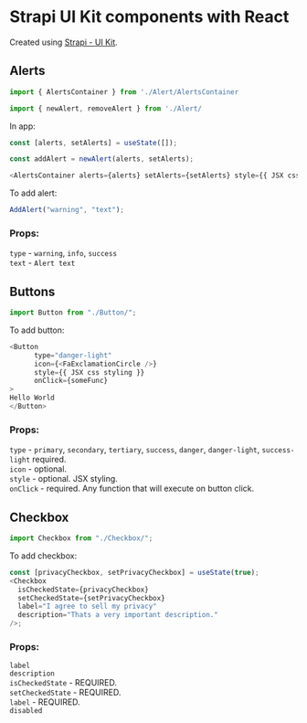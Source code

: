 # Strapi UI Kit components with React

Created using [Strapi - UI Kit](https://www.figma.com/community/file/1050701975985000987).

## Alerts

```js
import { AlertsContainer } from './Alert/AlertsContainer
```

```js
import { newAlert, removeAlert } from './Alert/
```

In app:

```js
const [alerts, setAlerts] = useState([]);
```

```js
const addAlert = newAlert(alerts, setAlerts);
```

```js
<AlertsContainer alerts={alerts} setAlerts={setAlerts} style={{ JSX css styling }} />
```

To add alert:

```js
AddAlert("warning", "text");
```

### Props:

`type` - `warning`, `info`, `success`<br>
`text` - `Alert text`<br>

## Buttons

```js
import Button from "./Button/";
```

To add button:

```js
<Button
      type="danger-light"
      icon={<FaExclamationCircle />}
      style={{ JSX css styling }}
      onClick={someFunc}
>
Hello World
</Button>
```

### Props:

`type` - `primary`, `secondary`, `tertiary`, `success`, `danger`, `danger-light`, `success-light` required.<br>
`icon` - optional. <br>
`style` - optional. JSX styling. <br>
`onClick` - required. Any function that will execute on button click.

## Checkbox

```js
import Checkbox from "./Checkbox/";
```

To add checkbox:

```js
const [privacyCheckbox, setPrivacyCheckbox] = useState(true);
<Checkbox
  isCheckedState={privacyCheckbox}
  setCheckedState={setPrivacyCheckbox}
  label="I agree to sell my privacy"
  description="Thats a very important description."
/>;
```

### Props:

`label` <br>
`description` <br>
`isCheckedState` - REQUIRED. <br>
`setCheckedState` - REQUIRED.<br>
`label` - REQUIRED.<br>
`disabled` <br>
